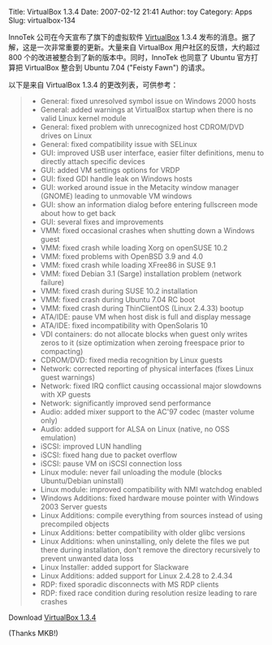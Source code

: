 Title: VirtualBox 1.3.4
Date: 2007-02-12 21:41
Author: toy
Category: Apps
Slug: virtualbox-134

InnoTek 公司在今天宣布了旗下的虚拟软件
[VirtualBox](http://www.virtualbox.org/) 1.3.4
发布的消息。据了解，这是一次非常重要的更新。大量来自 VirtualBox
用户社区的反馈，大约超过 800 个的改进被整合到了新的版本中。同时，InnoTek
也同意了 Ubuntu 官方打算把 VirtualBox 整合到 Ubuntu 7.04 ("Feisty Fawn")
的请求。

以下是来自 VirtualBox 1.3.4 的更改列表，可供参考：

> * General: fixed unresolved symbol issue on Windows 2000 hosts  
>  * General: added warnings at VirtualBox startup when there is no
> valid Linux kernel module  
>  * General: fixed problem with unrecognized host CDROM/DVD drives on
> Linux  
>  * General: fixed compatibility issue with SELinux  
>  * GUI: improved USB user interface, easier filter definitions, menu
> to directly attach specific devices  
>  * GUI: added VM settings options for VRDP  
>  * GUI: fixed GDI handle leak on Windows hosts  
>  * GUI: worked around issue in the Metacity window manager (GNOME)
> leading to unmovable VM windows  
>  * GUI: show an information dialog before entering fullscreen mode
> about how to get back  
>  * GUI: several fixes and improvements  
>  * VMM: fixed occasional crashes when shutting down a Windows guest  
>  * VMM: fixed crash while loading Xorg on openSUSE 10.2  
>  * VMM: fixed problems with OpenBSD 3.9 and 4.0  
>  * VMM: fixed crash while loading XFree86 in SUSE 9.1  
>  * VMM: fixed Debian 3.1 (Sarge) installation problem (network
> failure)  
>  * VMM: fixed crash during SUSE 10.2 installation  
>  * VMM: fixed crash during Ubuntu 7.04 RC boot  
>  * VMM: fixed crash during ThinClientOS (Linux 2.4.33) bootup  
>  * ATA/IDE: pause VM when host disk is full and display message  
>  * ATA/IDE: fixed incompatibility with OpenSolaris 10  
>  * VDI containers: do not allocate blocks when guest only writes
> zeros to it (size optimization when zeroing freespace prior to
> compacting)  
>  * CDROM/DVD: fixed media recognition by Linux guests  
>  * Network: corrected reporting of physical interfaces (fixes Linux
> guest warnings)  
>  * Network: fixed IRQ conflict causing occassional major slowdowns
> with XP guests  
>  * Network: significantly improved send performance  
>  * Audio: added mixer support to the AC'97 codec (master volume
> only)  
>  * Audio: added support for ALSA on Linux (native, no OSS emulation)  
>  * iSCSI: improved LUN handling  
>  * iSCSI: fixed hang due to packet overflow  
>  * iSCSI: pause VM on iSCSI connection loss  
>  * Linux module: never fail unloading the module (blocks
> Ubuntu/Debian uninstall)  
>  * Linux module: improved compatibility with NMI watchdog enabled  
>  * Windows Additions: fixed hardware mouse pointer with Windows 2003
> Server guests  
>  * Linux Additions: compile everything from sources instead of using
> precompiled objects  
>  * Linux Additions: better compatibility with older glibc versions  
>  * Linux Additions: when uninstalling, only delete the files we put
> there during installation, don't remove the directory recursively to
> prevent unwanted data loss  
>  * Linux Installer: added support for Slackware  
>  * Linux Additions: added support for Linux 2.4.28 to 2.4.34  
>  * RDP: fixed sporadic disconnects with MS RDP clients  
>  * RDP: fixed race condition during resolution resize leading to rare
> crashes

Download [VirtualBox 1.3.4](http://www.virtualbox.org/wiki/Downloads)

(Thanks MKB!)
